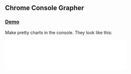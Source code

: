 ## Chrome Console Grapher

### [Demo](http://adamschwartz.co/chrome-console-grapher)

Make pretty charts in the console. They look like this:

![Example bar chart](./example.png)
